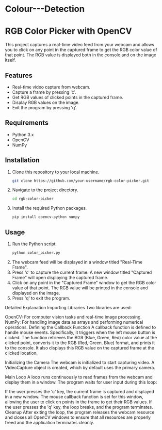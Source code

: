 # Colour---Detection

# RGB Color Picker with OpenCV

This project captures a real-time video feed from your webcam and allows you to click on any point in the captured frame to get the RGB color value of that point. The RGB value is displayed both in the console and on the image itself.

## Features

- Real-time video capture from webcam.
- Capture a frame by pressing 'c'.
- Get RGB values of clicked points in the captured frame.
- Display RGB values on the image.
- Exit the program by pressing 'q'.

## Requirements

- Python 3.x
- OpenCV
- NumPy

## Installation

1. Clone this repository to your local machine.
    ```sh
    git clone https://github.com/your-username/rgb-color-picker.git
    ```
2. Navigate to the project directory.
    ```sh
    cd rgb-color-picker
    ```
3. Install the required Python packages.
    ```sh
    pip install opencv-python numpy
    ```

## Usage

1. Run the Python script.
    ```sh
    python color_picker.py
    ```
2. The webcam feed will be displayed in a window titled "Real-Time Frame".
3. Press 'c' to capture the current frame. A new window titled "Captured Frame" will open displaying the captured frame.
4. Click on any point in the "Captured Frame" window to get the RGB color value of that point. The RGB value will be printed in the console and displayed on the image.
5. Press 'q' to exit the program.

Detailed Explanation
Importing Libraries
Two libraries are used:

OpenCV: For computer vision tasks and real-time image processing.
NumPy: For handling image data as arrays and performing numerical operations.
Defining the Callback Function
A callback function is defined to handle mouse events. Specifically, it triggers when the left mouse button is clicked. The function retrieves the BGR (Blue, Green, Red) color value at the clicked point, converts it to the RGB (Red, Green, Blue) format, and prints it to the console. It also displays this RGB value on the captured frame at the clicked location.

Initializing the Camera
The webcam is initialized to start capturing video. A VideoCapture object is created, which by default uses the primary camera.

Main Loop
A loop runs continuously to read frames from the webcam and display them in a window. The program waits for user input during this loop:

If the user presses the 'c' key, the current frame is captured and displayed in a new window. The mouse callback function is set for this window, allowing the user to click on points in the frame to get their RGB values.
If the user presses the 'q' key, the loop breaks, and the program terminates.
Cleanup
After exiting the loop, the program releases the webcam resource and closes all OpenCV windows to ensure that all resources are properly freed and the application terminates cleanly.

